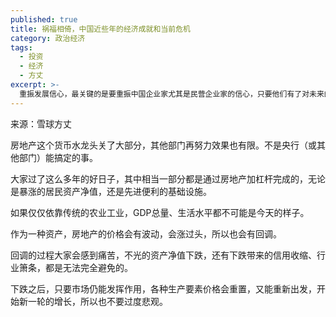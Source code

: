 ```yaml
---
published: true
title: 祸福相倚，中国近些年的经济成就和当前危机
category: 政治经济
tags:
  - 投资
  - 经济
  - 方丈
excerpt: >-
  重振发展信心，最关键的是要重振中国企业家尤其是民营企业家的信心，只要他们有了对未来的乐观预期，能够着眼未来进行长期主义的投资，中国经济的新动能就会慢慢积聚起来。
---
```


来源：雪球方丈

房地产这个货币水龙头关了大部分，其他部门再努力效果也有限。不是央行（或其他部门）能搞定的事。

大家过了这么多年的好日子，其中相当一部分都是通过房地产加杠杆完成的，无论是暴涨的居民资产净值，还是先进便利的基础设施。

如果仅仅依靠传统的农业工业，GDP总量、生活水平都不可能是今天的样子。

作为一种资产，房地产的价格会有波动，会涨过头，所以也会有回调。

回调的过程大家会感到痛苦，不光的资产净值下跌，还有下跌带来的信用收缩、行业箫条，都是无法完全避免的。

下跌之后，只要市场仍能发挥作用，各种生产要素价格会重置，又能重新出发，开始新一轮的增长，所以也不要过度悲观。
